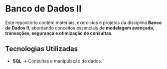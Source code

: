 # Banco de Dados II 

Este repositório contém materiais, exercícios e projetos da disciplina **Banco de Dados II**, abordando conceitos essenciais de **modelagem avançada, transações, segurança e otimização de consultas**.

##  Tecnologias Utilizadas
- **SQL** → Consultas e manipulação de dados.
